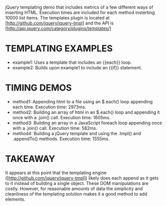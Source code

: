 jQuery templating demo that includes metrics of a few different ways of inserting HTML.  Execution times are included for each method insterting 10000 list items.  The templates plugin is located at [http://github.com/jquery/jquery-tmpl] and the API is [http://api.jquery.com/category/plugins/templates/]

# TEMPLATING EXAMPLES
* example1: Uses a template that includes an {{each}} loop.
* example2: Builds upon example1 to include an {{if}} statement.

# TIMING DEMOS
* method1: Appending html to a file using an $.each() loop appending each time.  Execution time: 2973ms.
* method2: Building an array of html in an $.each() loop and appending it once with a .join() call.  Execution time: 1605ms.
* method3: Building an array in a JavaScript foreach loop appending once with a .join() call.  Execution time: 582ms.
* method4: Building a jQuery template and using the .tmpl() and .appendTo() methods.  Execution time: 1555ms.

# TAKEAWAY
It appears at this point that the templating engine ([http://github.com/jquery/jquery-tmpl]) likely does each append as it gets to it instead of building a single object.  These DOM manipulations are costly.  However, for reasonable amounts of data the simplicity and cleanliness of the templating solution makes it a good method to add elements.
